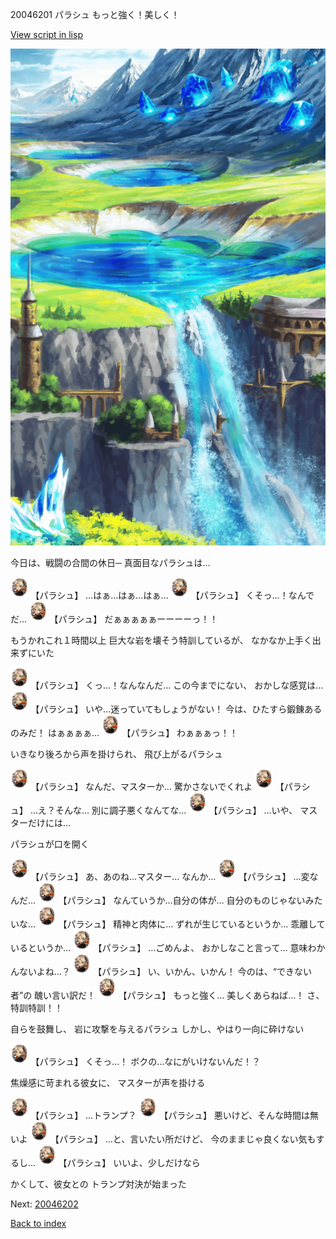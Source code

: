 20046201 パラシュ もっと強く！美しく！

[View script in lisp](../scripts/20046201.txt)

![highland.png](../images/backgrounds/highland.png)

今日は、戦闘の合間の休日─
真面目なパラシュは…

<img src="../images/units/200461.png" alt="200461.png" height="34"/>
【パラシュ】
…はぁ…はぁ…はぁ…

<img src="../images/units/200461.png" alt="200461.png" height="34"/>
【パラシュ】
くそっ…！なんでだ…

<img src="../images/units/200461.png" alt="200461.png" height="34"/>
【パラシュ】
だぁぁぁぁぁーーーーっ！！

もうかれこれ１時間以上
巨大な岩を壊そう特訓しているが、
なかなか上手く出来ずにいた

<img src="../images/units/200461.png" alt="200461.png" height="34"/>
【パラシュ】
くっ…！なんなんだ…
この今までにない、
おかしな感覚は…

<img src="../images/units/200461.png" alt="200461.png" height="34"/>
【パラシュ】
いや…迷っていてもしょうがない！
今は、ひたすら鍛錬あるのみだ！
はぁぁぁぁ…

<img src="../images/units/200461.png" alt="200461.png" height="34"/>
【パラシュ】
わぁぁぁっ！！

いきなり後ろから声を掛けられ、
飛び上がるパラシュ

<img src="../images/units/200461.png" alt="200461.png" height="34"/>
【パラシュ】
なんだ、マスターか…
驚かさないでくれよ

<img src="../images/units/200461.png" alt="200461.png" height="34"/>
【パラシュ】
…え？そんな…
別に調子悪くなんてな…

<img src="../images/units/200461.png" alt="200461.png" height="34"/>
【パラシュ】
…いや、
マスターだけには…

パラシュが口を開く

<img src="../images/units/200461.png" alt="200461.png" height="34"/>
【パラシュ】
あ、あのね…マスター…
なんか…

<img src="../images/units/200461.png" alt="200461.png" height="34"/>
【パラシュ】
…変なんだ…

<img src="../images/units/200461.png" alt="200461.png" height="34"/>
【パラシュ】
なんていうか…自分の体が…
自分のものじゃないみたいな…

<img src="../images/units/200461.png" alt="200461.png" height="34"/>
【パラシュ】
精神と肉体に…
ずれが生じているというか…
乖離しているというか…

<img src="../images/units/200461.png" alt="200461.png" height="34"/>
【パラシュ】
…ごめんよ、
おかしなこと言って…
意味わかんないよね…？

<img src="../images/units/200461.png" alt="200461.png" height="34"/>
【パラシュ】
い、いかん、いかん！
今のは、“できない者”の
醜い言い訳だ！

<img src="../images/units/200461.png" alt="200461.png" height="34"/>
【パラシュ】
もっと強く…
美しくあらねば…！
さ、特訓特訓！！

自らを鼓舞し、
岩に攻撃を与えるパラシュ
しかし、やはり一向に砕けない

<img src="../images/units/200461.png" alt="200461.png" height="34"/>
【パラシュ】
くそっ…！
ボクの…なにがいけないんだ！？

焦燥感に苛まれる彼女に、
マスターが声を掛ける

<img src="../images/units/200461.png" alt="200461.png" height="34"/>
【パラシュ】
…トランプ？

<img src="../images/units/200461.png" alt="200461.png" height="34"/>
【パラシュ】
悪いけど、そんな時間は無いよ

<img src="../images/units/200461.png" alt="200461.png" height="34"/>
【パラシュ】
…と、言いたい所だけど、
今のままじゃ良くない気もするし…

<img src="../images/units/200461.png" alt="200461.png" height="34"/>
【パラシュ】
いいよ、少しだけなら

かくして、彼女との
トランプ対決が始まった


Next: [20046202](20046202.md)

[Back to index](index.md)
